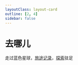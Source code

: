 ```yaml
---
layoutClass: layout-card
outline: [2, 4]
sidebar: false
---
```


# 去哪儿

走过蓝色星球，[旅途记录](./travelogue/)，[探索](./explore)驻足

<script setup>
import ACardLinks from '../.vitepress/components/ACardLinks.vue'

import { TRIP_DATA } from '../.vitepress/data/trip/place'
</script>
<style src="../.vitepress/style/layout-card.scss"></style>

<ACardLinks v-for="{title, items} in TRIP_DATA" :title="title" :items="items"/>
